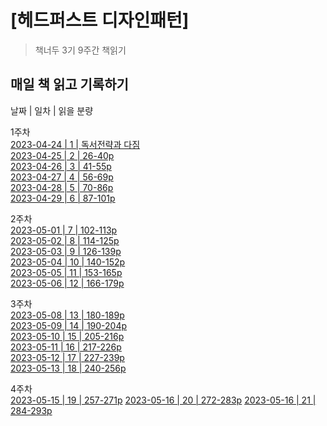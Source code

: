 # [헤드퍼스트 디자인패턴]
> 책너두 3기 9주간 책읽기

<!-- [![NPM Version][npm-image]][npm-url]
[![Build Status][travis-image]][travis-url]
[![Downloads Stats][npm-downloads]][npm-url] -->

<!-- 한 두 문단으로 프로젝트 소개 글을 작성합니다. -->

<!-- ![](../header.png) -->

## 매일 책 읽고 기록하기

 날짜 | 일차 | 읽을 분량 

1주차  
[2023-04-24 | 1 | 독서전략과 다짐](https://github.com/dlcksdud/designPattern/blob/master/1Week/1day.md)  
[2023-04-25 | 2 | 26-40p](https://github.com/dlcksdud/designPattern/blob/master/1Week/2day_26-40p.md)  
[2023-04-26 | 3 | 41-55p](https://github.com/dlcksdud/designPattern/blob/master/1Week/3day_41-55p.md)  
[2023-04-27 | 4 | 56-69p](https://github.com/dlcksdud/designPattern/blob/master/1Week/4day_56-69p.md)  
[2023-04-28 | 5 | 70-86p](https://github.com/dlcksdud/designPattern/blob/master/1Week/5day_70-86p.md)  
[2023-04-29 | 6 | 87-101p](https://github.com/dlcksdud/designPattern/blob/master/1Week/6day_87-101p.md)  

2주차  
[2023-05-01 | 7 | 102-113p](https://github.com/dlcksdud/designPattern/blob/master/2Week/7day_102-113p.md)  
[2023-05-02 | 8 | 114-125p](https://github.com/dlcksdud/designPattern/blob/master/2Week/8day_114-125p.md)  
[2023-05-03 | 9 | 126-139p](https://github.com/dlcksdud/designPattern/blob/master/2Week/9day_126-139p.md)  
[2023-05-04 | 10 | 140-152p](https://github.com/dlcksdud/designPattern/blob/master/2Week/10day_140-152p.md)   
[2023-05-05 | 11 | 153-165p](https://github.com/dlcksdud/designPattern/blob/master/2Week/11day_153-165p.md)    
[2023-05-06 | 12 | 166-179p](https://github.com/dlcksdud/designPattern/blob/master/2Week/12day_166-179p.md)  

3주차  
[2023-05-08 | 13 | 180-189p](https://github.com/dlcksdud/designPattern/blob/master/3Week/13day_180-189p.md)  
[2023-05-09 | 14 | 190-204p](https://github.com/dlcksdud/designPattern/blob/master/3Week/14day_190-204p.md)  
[2023-05-10 | 15 | 205-216p](https://github.com/dlcksdud/designPattern/blob/master/3Week/15day_205-216p.md)  
[2023-05-11 | 16 | 217-226p](https://github.com/dlcksdud/designPattern/blob/master/3Week/16day_217-226p.md)  
[2023-05-12 | 17 | 227-239p](https://github.com/dlcksdud/designPattern/blob/master/3Week/17day_227-239p.md)  
[2023-05-13 | 18 | 240-256p](https://github.com/dlcksdud/designPattern/blob/master/3Week/18day_240-256p.md)  

4주차  
[2023-05-15 | 19 | 257-271p](https://github.com/dlcksdud/designPattern/blob/master/4Week/19day_257-271p.md)
[2023-05-16 | 20 | 272-283p](https://github.com/dlcksdud/designPattern/blob/master/4Week/20day_272-283p.md)
[2023-05-16 | 21 | 284-293p](https://github.com/dlcksdud/designPattern/blob/master/4Week/21day_284-293p.md)



<!-- ```sh
npm install my-crazy-module --save
```

윈도우:

```sh
edit autoexec.bat
```

## 사용 예제

스크린 샷과 코드 예제를 통해 사용 방법을 자세히 설명합니다.

_더 많은 예제와 사용법은 [Wiki][wiki]를 참고하세요._

## 개발 환경 설정

모든 개발 의존성 설치 방법과 자동 테스트 슈트 실행 방법을 운영체제 별로 작성합니다.

```sh
make install
npm test
```

## 업데이트 내역

* 0.2.1
    * 수정: 문서 업데이트 (모듈 코드 동일)
* 0.2.0
    * 수정: `setDefaultXYZ()` 메서드 제거
    * 추가: `init()` 메서드 추가
* 0.1.1
    * 버그 수정: `baz()` 메서드 호출 시 부팅되지 않는 현상 (@컨트리뷰터 감사합니다!)
* 0.1.0
    * 첫 출시
    * 수정: `foo()` 메서드 네이밍을 `bar()`로 수정
* 0.0.1
    * 작업 진행 중

## 정보

이름 – [@트위터 주소](https://twitter.com/dbader_org) – 이메일주소@example.com

XYZ 라이센스를 준수하며 ``LICENSE``에서 자세한 정보를 확인할 수 있습니다.

[https://github.com/yourname/github-link](https://github.com/dbader/)

## 기여 방법

1. (<https://github.com/yourname/yourproject/fork>)을 포크합니다.
2. (`git checkout -b feature/fooBar`) 명령어로 새 브랜치를 만드세요.
3. (`git commit -am 'Add some fooBar'`) 명령어로 커밋하세요.
4. (`git push origin feature/fooBar`) 명령어로 브랜치에 푸시하세요. 
5. 풀리퀘스트를 보내주세요. -->

<!-- Markdown link & img dfn's -->
<!-- [npm-image]: https://img.shields.io/npm/v/datadog-metrics.svg?style=flat-square
[npm-url]: https://npmjs.org/package/datadog-metrics
[npm-downloads]: https://img.shields.io/npm/dm/datadog-metrics.svg?style=flat-square
[travis-image]: https://img.shields.io/travis/dbader/node-datadog-metrics/master.svg?style=flat-square
[travis-url]: https://travis-ci.org/dbader/node-datadog-metrics
[wiki]: https://github.com/yourname/yourproject/wiki -->

